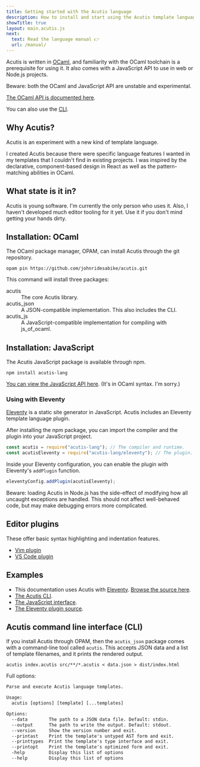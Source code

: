 ```yaml
---
title: Getting started with the Acutis language
description: How to install and start using the Acutis template language.
showTitle: true
layout: main.acutis.js
next:
  text: Read the language manual 👉
  url: /manual/
---
```


Acutis is written in [OCaml], and familiarity with the OCaml toolchain is a
prerequisite for using it. It also comes with a JavaScript API to use in web or
Node.js projects.

[ocaml]: https://ocaml.org/

Beware: both the OCaml and JavaScript API are unstable and experimental.

[The OCaml API is documented here](../api/).

You can also use the [CLI].

[cli]: #acutis-command-line-interface-(cli)

## Why Acutis?

Acutis is an experiment with a new kind of template language.

I created Acutis because there were specific language features I wanted in my
templates that I couldn't find in existing projects. I was inspired by the
declarative, component-based design in React as well as the pattern-matching
abilities in OCaml.

## What state is it in?

Acutis is young software. I'm currently the only person who uses it. Also, I
haven't developed much editor tooling for it yet. Use it if you don't mind
getting your hands dirty.

## Installation: OCaml

The OCaml package manager, OPAM, can install Acutis through the git repository.

```shell
opam pin https://github.com/johnridesabike/acutis.git
```

This command will install three packages:

<dl>
<dt class="font-monospace">
  acutis
<dd>
  The core Acutis library.

<dt class="font-monospace">
  acutis_json
<dd>
  A JSON-compatible implementation. This also includes the CLI.

<dt class="font-monospace">
  acutis_js
<dd>
  A JavaScript-compatible implementation for compiling with js_of_ocaml.
</dl>

## Installation: JavaScript

The Acutis JavaScript package is available through npm.

```shell
npm install acutis-lang
```

[You can view the JavaScript API here][3]. (It's in OCaml syntax. I'm sorry.)

### Using with Eleventy

[Eleventy] is a static site generator in JavaScript. Acutis includes an Eleventy
template language plugin.

After installing the npm package, you can import the compiler and the plugin
into your JavaScript project.

```javascript
const acutis = require("acutis-lang"); // The compiler and runtime.
const acutisEleventy = require("acutis-lang/eleventy"); // The plugin.
```

Inside your Eleventy configuration, you can enable the plugin with Eleventy's
`addPlugin` function.

```javascript
eleventyConfig.addPlugin(acutisEleventy);
```

Beware: loading Acutis in Node.js has the side-effect of modifying how all
uncaught exceptions are handled. This should not affect well-behaved code, but
may make debugging errors more complicated.

## Editor plugins

These offer basic syntax highlighting and indentation features.

- [Vim plugin](https://github.com/johnridesabike/vim-acutis)
- [VS Code plugin](https://marketplace.visualstudio.com/items?itemName=jbpjackson.acutis-vscode)

## Examples

- This documentation uses Acutis with [Eleventy]. [Browse the source here][1].
- [The Acutis CLI][2].
- [The JavaScript interface][3].
- [The Eleventy plugin source][4].

[1]: https://github.com/johnridesabike/acutis/tree/master/docs
[2]: https://github.com/johnridesabike/acutis/blob/master/bin/cli.ml
[3]: https://github.com/johnridesabike/acutis/blob/master/js/acutis_js.ml
[4]: https://github.com/johnridesabike/acutis/blob/master/eleventy.js
[eleventy]: https://www.11ty.dev/

## Acutis command line interface (CLI)

If you install Acutis through OPAM, then the `acutis_json` package comes with a
command-line tool called `acutis`. This accepts JSON data and a list of template
filenames, and it prints the rendered output.

```shell
acutis index.acutis src/**/*.acutis < data.json > dist/index.html
```

Full options:

```txt
Parse and execute Acutis language templates.

Usage:
  acutis [options] [template] [...templates]

Options:
  --data        The path to a JSON data file. Default: stdin.
  --output      The path to write the output. Default: stdout.
  --version     Show the version number and exit.
  --printast    Print the template's untyped AST form and exit.
  --printtypes  Print the template's type interface and exit.
  --printopt    Print the template's optimized form and exit.
  -help         Display this list of options
  --help        Display this list of options
```
